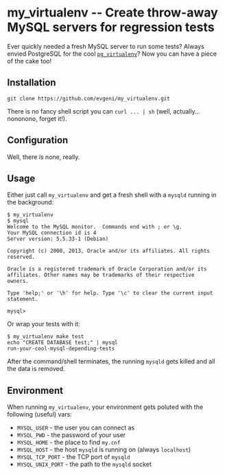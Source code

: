 my_virtualenv -- Create throw-away MySQL servers for regression tests
=====================================================================

Ever quickly needed a fresh MySQL server to run some tests?
Always envied PostgreSQL for the cool [`pg_virtualenv`][pve]?
Now you can have a piece of the cake too!

Installation
------------

`git clone https://github.com/evgeni/my_virtualenv.git`

There is no fancy shell script you can `curl ... | sh` (well, actually... nononono, forget it!).

Configuration
-------------

Well, there is none, really.

Usage
-----

Either just call `my_virtualenv` and get a fresh shell with a `mysqld` running in the background:

    $ my_virtualenv
    $ mysql
    Welcome to the MySQL monitor.  Commands end with ; or \g.
    Your MySQL connection id is 4
    Server version: 5.5.33-1 (Debian)

    Copyright (c) 2000, 2013, Oracle and/or its affiliates. All rights reserved.

    Oracle is a registered trademark of Oracle Corporation and/or its
    affiliates. Other names may be trademarks of their respective
    owners.

    Type 'help;' or '\h' for help. Type '\c' to clear the current input statement.

    mysql> 

Or wrap your tests with it:

    $ my_virtualenv make test
    echo "CREATE DATABASE test;" | mysql
    run-your-cool-mysql-depending-tests

After the command/shell terminates, the running `mysqld` gets killed and all the data is removed.

Environment
-----------

When running `my_virtualenv`, your environment gets poluted with the following (useful) vars:

 * `MYSQL_USER` - the user you can connect as
 * `MYSQL_PWD` - the password of your user
 * `MYSQL_HOME` - the place to find `my.cnf`
 * `MYSQL_HOST` - the host `mysqld` is running on (always `localhost`)
 * `MYSQL_TCP_PORT` - the TCP port of `mysqld`
 * `MYSQL_UNIX_PORT` - the path to the `mysqld` socket


[pve]: https://alioth.debian.org/scm/loggerhead/pkg-postgresql/postgresql-common/trunk/view/head:/pg_virtualenv

